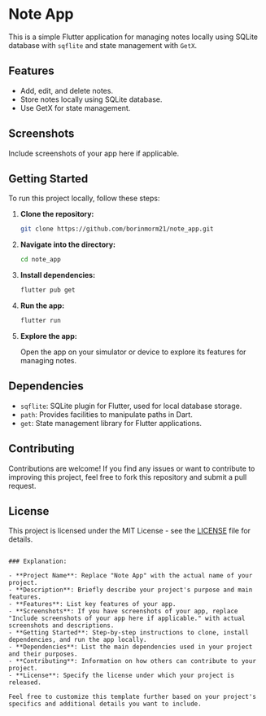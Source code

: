 # Note App

This is a simple Flutter application for managing notes locally using SQLite database with `sqflite` and state management with `GetX`.

## Features

- Add, edit, and delete notes.
- Store notes locally using SQLite database.
- Use GetX for state management.

## Screenshots

Include screenshots of your app here if applicable.

## Getting Started

To run this project locally, follow these steps:

1. **Clone the repository:**

   ```bash
   git clone https://github.com/borinmorm21/note_app.git
   ```

2. **Navigate into the directory:**

   ```bash
   cd note_app
   ```

3. **Install dependencies:**

   ```bash
   flutter pub get
   ```

4. **Run the app:**

   ```bash
   flutter run
   ```

5. **Explore the app:**

   Open the app on your simulator or device to explore its features for managing notes.

## Dependencies

- `sqflite`: SQLite plugin for Flutter, used for local database storage.
- `path`: Provides facilities to manipulate paths in Dart.
- `get`: State management library for Flutter applications.

## Contributing

Contributions are welcome! If you find any issues or want to contribute to improving this project, feel free to fork this repository and submit a pull request. 

## License

This project is licensed under the MIT License - see the [LICENSE](LICENSE) file for details.
```

### Explanation:

- **Project Name**: Replace "Note App" with the actual name of your project.
- **Description**: Briefly describe your project's purpose and main features.
- **Features**: List key features of your app.
- **Screenshots**: If you have screenshots of your app, replace "Include screenshots of your app here if applicable." with actual screenshots and descriptions.
- **Getting Started**: Step-by-step instructions to clone, install dependencies, and run the app locally.
- **Dependencies**: List the main dependencies used in your project and their purposes.
- **Contributing**: Information on how others can contribute to your project.
- **License**: Specify the license under which your project is released.

Feel free to customize this template further based on your project's specifics and additional details you want to include.
